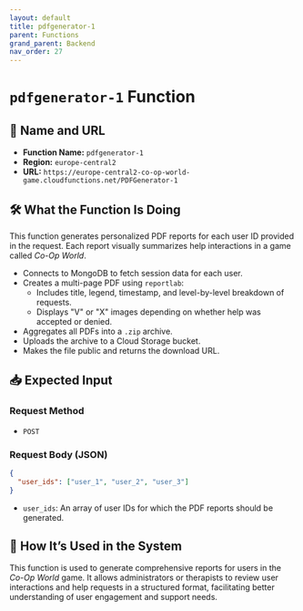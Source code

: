```yaml
---
layout: default
title: pdfgenerator-1
parent: Functions
grand_parent: Backend
nav_order: 27
---
```


# `pdfgenerator-1` Function

## 🔗 Name and URL

- **Function Name:** `pdfgenerator-1`
- **Region:** `europe-central2`
- **URL:** `https://europe-central2-co-op-world-game.cloudfunctions.net/PDFGenerator-1`

## 🛠️ What the Function Is Doing

This function generates personalized PDF reports for each user ID provided in the request. Each report visually summarizes help interactions in a game called _Co-Op World_.

- Connects to MongoDB to fetch session data for each user.
- Creates a multi-page PDF using `reportlab`:
  - Includes title, legend, timestamp, and level-by-level breakdown of requests.
  - Displays "V" or "X" images depending on whether help was accepted or denied.
- Aggregates all PDFs into a `.zip` archive.
- Uploads the archive to a Cloud Storage bucket.
- Makes the file public and returns the download URL.

## 📥 Expected Input

### Request Method

- `POST`

### Request Body (JSON)

```json
{
  "user_ids": ["user_1", "user_2", "user_3"]
}
```

- `user_ids`: An array of user IDs for which the PDF reports should be generated.

## 🔄 How It’s Used in the System

This function is used to generate comprehensive reports for users in the _Co-Op World_ game. It allows administrators or therapists to review user interactions and help requests in a structured format, facilitating better understanding of user engagement and support needs.
